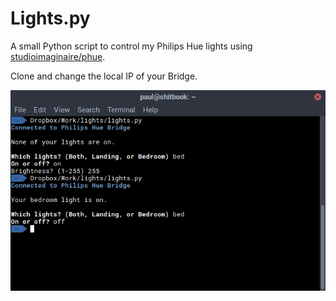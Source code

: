 # Lights.py

A small Python script to control my Philips Hue lights using [studioimaginaire/phue](https://github.com/studioimaginaire/phue).

Clone and change the local IP of your Bridge.

![Screenshot](screenshot.png)
